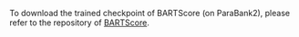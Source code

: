 To download the trained checkpoint of BARTScore (on ParaBank2), please refer to the repository of [BARTScore](https://github.com/neulab/BARTScore/tree/main/WMT). 

